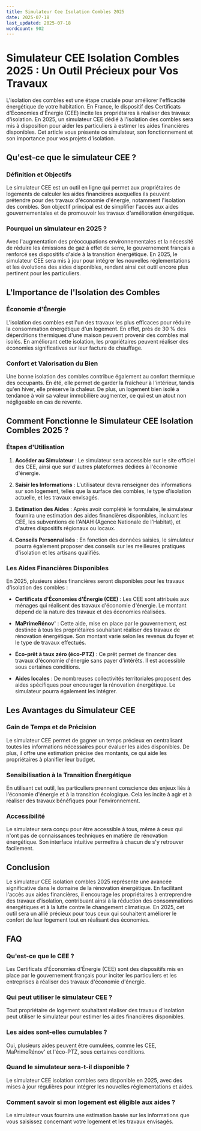 ```yaml
---
title: Simulateur Cee Isolation Combles 2025
date: 2025-07-18
last_updated: 2025-07-18
wordcount: 902
---
```


# Simulateur CEE Isolation Combles 2025 : Un Outil Précieux pour Vos Travaux

L'isolation des combles est une étape cruciale pour améliorer l'efficacité énergétique de votre habitation. En France, le dispositif des Certificats d'Économies d'Énergie (CEE) incite les propriétaires à réaliser des travaux d'isolation. En 2025, un simulateur CEE dédié à l'isolation des combles sera mis à disposition pour aider les particuliers à estimer les aides financières disponibles. Cet article vous présente ce simulateur, son fonctionnement et son importance pour vos projets d'isolation.

## Qu'est-ce que le simulateur CEE ?

### Définition et Objectifs

Le simulateur CEE est un outil en ligne qui permet aux propriétaires de logements de calculer les aides financières auxquelles ils peuvent prétendre pour des travaux d'économie d'énergie, notamment l'isolation des combles. Son objectif principal est de simplifier l'accès aux aides gouvernementales et de promouvoir les travaux d'amélioration énergétique.

### Pourquoi un simulateur en 2025 ?

Avec l'augmentation des préoccupations environnementales et la nécessité de réduire les émissions de gaz à effet de serre, le gouvernement français a renforcé ses dispositifs d'aide à la transition énergétique. En 2025, le simulateur CEE sera mis à jour pour intégrer les nouvelles réglementations et les évolutions des aides disponibles, rendant ainsi cet outil encore plus pertinent pour les particuliers.

## L'Importance de l'Isolation des Combles

### Économie d'Énergie

L'isolation des combles est l'un des travaux les plus efficaces pour réduire la consommation énergétique d'un logement. En effet, près de 30 % des déperditions thermiques d'une maison peuvent provenir des combles mal isolés. En améliorant cette isolation, les propriétaires peuvent réaliser des économies significatives sur leur facture de chauffage.

### Confort et Valorisation du Bien

Une bonne isolation des combles contribue également au confort thermique des occupants. En été, elle permet de garder la fraîcheur à l'intérieur, tandis qu'en hiver, elle préserve la chaleur. De plus, un logement bien isolé a tendance à voir sa valeur immobilière augmenter, ce qui est un atout non négligeable en cas de revente.

## Comment Fonctionne le Simulateur CEE Isolation Combles 2025 ?

### Étapes d'Utilisation

1. **Accéder au Simulateur** : Le simulateur sera accessible sur le site officiel des CEE, ainsi que sur d'autres plateformes dédiées à l'économie d'énergie.
   
2. **Saisir les Informations** : L'utilisateur devra renseigner des informations sur son logement, telles que la surface des combles, le type d'isolation actuelle, et les travaux envisagés.

3. **Estimation des Aides** : Après avoir complété le formulaire, le simulateur fournira une estimation des aides financières disponibles, incluant les CEE, les subventions de l'ANAH (Agence Nationale de l'Habitat), et d'autres dispositifs régionaux ou locaux.

4. **Conseils Personnalisés** : En fonction des données saisies, le simulateur pourra également proposer des conseils sur les meilleures pratiques d'isolation et les artisans qualifiés.

### Les Aides Financières Disponibles

En 2025, plusieurs aides financières seront disponibles pour les travaux d'isolation des combles :

- **Certificats d'Économies d'Énergie (CEE)** : Les CEE sont attribués aux ménages qui réalisent des travaux d'économie d'énergie. Le montant dépend de la nature des travaux et des économies réalisées.

- **MaPrimeRénov'** : Cette aide, mise en place par le gouvernement, est destinée à tous les propriétaires souhaitant réaliser des travaux de rénovation énergétique. Son montant varie selon les revenus du foyer et le type de travaux effectués.

- **Éco-prêt à taux zéro (éco-PTZ)** : Ce prêt permet de financer des travaux d'économie d'énergie sans payer d'intérêts. Il est accessible sous certaines conditions.

- **Aides locales** : De nombreuses collectivités territoriales proposent des aides spécifiques pour encourager la rénovation énergétique. Le simulateur pourra également les intégrer.

## Les Avantages du Simulateur CEE

### Gain de Temps et de Précision

Le simulateur CEE permet de gagner un temps précieux en centralisant toutes les informations nécessaires pour évaluer les aides disponibles. De plus, il offre une estimation précise des montants, ce qui aide les propriétaires à planifier leur budget.

### Sensibilisation à la Transition Énergétique

En utilisant cet outil, les particuliers prennent conscience des enjeux liés à l'économie d'énergie et à la transition écologique. Cela les incite à agir et à réaliser des travaux bénéfiques pour l'environnement.

### Accessibilité

Le simulateur sera conçu pour être accessible à tous, même à ceux qui n'ont pas de connaissances techniques en matière de rénovation énergétique. Son interface intuitive permettra à chacun de s'y retrouver facilement.

## Conclusion

Le simulateur CEE isolation combles 2025 représente une avancée significative dans le domaine de la rénovation énergétique. En facilitant l'accès aux aides financières, il encourage les propriétaires à entreprendre des travaux d'isolation, contribuant ainsi à la réduction des consommations énergétiques et à la lutte contre le changement climatique. En 2025, cet outil sera un allié précieux pour tous ceux qui souhaitent améliorer le confort de leur logement tout en réalisant des économies.

## FAQ

### Qu'est-ce que le CEE ?

Les Certificats d'Économies d'Énergie (CEE) sont des dispositifs mis en place par le gouvernement français pour inciter les particuliers et les entreprises à réaliser des travaux d'économie d'énergie.

### Qui peut utiliser le simulateur CEE ?

Tout propriétaire de logement souhaitant réaliser des travaux d'isolation peut utiliser le simulateur pour estimer les aides financières disponibles.

### Les aides sont-elles cumulables ?

Oui, plusieurs aides peuvent être cumulées, comme les CEE, MaPrimeRénov' et l'éco-PTZ, sous certaines conditions.

### Quand le simulateur sera-t-il disponible ?

Le simulateur CEE isolation combles sera disponible en 2025, avec des mises à jour régulières pour intégrer les nouvelles réglementations et aides.

### Comment savoir si mon logement est éligible aux aides ?

Le simulateur vous fournira une estimation basée sur les informations que vous saisissez concernant votre logement et les travaux envisagés.